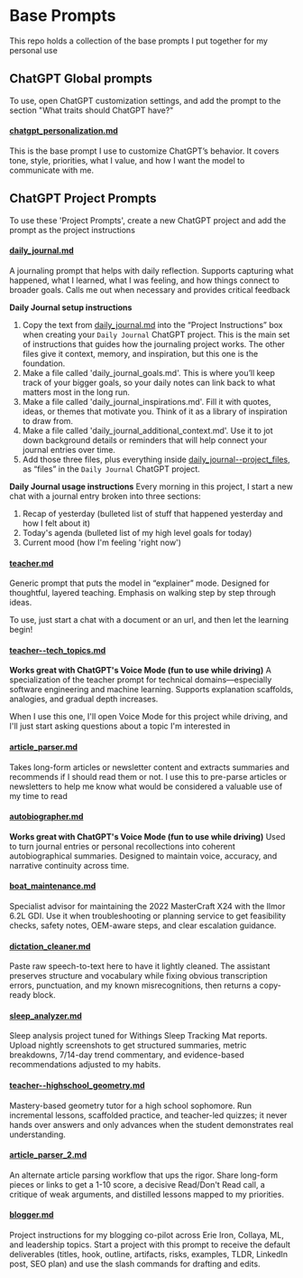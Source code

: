 # Base Prompts

This repo holds a collection of the base prompts I put together for my personal use

## ChatGPT Global prompts
To use, open ChatGPT customization settings, and add the prompt to the section "What traits should ChatGPT have?"

#### [chatgpt_personalization.md](chatgpt_personalization.md)
This is the base prompt I use to customize ChatGPT’s behavior.  It covers tone, style, priorities, what I value, and how I want the model to communicate with me. 

## ChatGPT Project Prompts
To use these 'Project Prompts', create a new ChatGPT project and add the prompt as the project instructions

#### [daily_journal.md](daily_journal.md)
A journaling prompt that helps with daily reflection. Supports capturing what happened, what I learned, what I was feeling, and how things connect to broader goals.  Calls me out when necessary and provides critical feedback

**Daily Journal setup instructions**
1. Copy the text from [daily_journal.md](daily_journal.md) into the “Project Instructions” box when creating your `Daily Journal` ChatGPT project. This is the main set of instructions that guides how the journaling project works. The other files give it context, memory, and inspiration, but this one is the foundation.
2. Make a file called 'daily_journal_goals.md'. This is where you’ll keep track of your bigger goals, so your daily notes can link back to what matters most in the long run.
3. Make a file called 'daily_journal_inspirations.md'. Fill it with quotes, ideas, or themes that motivate you. Think of it as a library of inspiration to draw from.
4. Make a file called 'daily_journal_additional_context.md'. Use it to jot down background details or reminders that will help connect your journal entries over time.
5. Add those three files, plus everything inside [daily_journal--project_files](daily_journal--project_files), as “files” in the `Daily Journal` ChatGPT project.

**Daily Journal usage instructions**
Every morning in this project, I start a new chat with a journal entry broken into three sections:
1.  Recap of yesterday (bulleted list of stuff that happened yesterday and how I felt about it)
2.  Today's agenda (bulleted list of my high level goals for today)
3.  Current mood (how I'm feeling 'right now')

#### [teacher.md](teacher.md)
Generic prompt that puts the model in “explainer” mode. Designed for thoughtful, layered teaching. Emphasis on walking step by step through ideas.

To use, just start a chat with a document or an url, and then let the learning begin!

#### [teacher--tech_topics.md](teacher--tech_topics.md)
**Works great with ChatGPT's Voice Mode (fun to use while driving)**
A specialization of the teacher prompt for technical domains—especially software engineering and machine learning. Supports explanation scaffolds, analogies, and gradual depth increases.

When I use this one, I'll open Voice Mode for this project while driving, and I'll just start asking questions about a topic I'm interested in

#### [article_parser.md](article_parser.md)
Takes long-form articles or newsletter content and extracts summaries and recommends if I should read them or not. I use this to pre-parse articles or newsletters to help me know what would be considered a valuable use of my time to read

#### [autobiographer.md](autobiographer.md)
**Works great with ChatGPT's Voice Mode (fun to use while driving)**
Used to turn journal entries or personal recollections into coherent autobiographical summaries. Designed to maintain voice, accuracy, and narrative continuity across time.

#### [boat_maintenance.md](boat_maintenance.md)
Specialist advisor for maintaining the 2022 MasterCraft X24 with the Ilmor 6.2L GDI. Use it when troubleshooting or planning service to get feasibility checks, safety notes, OEM-aware steps, and clear escalation guidance.

#### [dictation_cleaner.md](dictation_cleaner.md)
Paste raw speech-to-text here to have it lightly cleaned. The assistant preserves structure and vocabulary while fixing obvious transcription errors, punctuation, and my known misrecognitions, then returns a copy-ready block.

#### [sleep_analyzer.md](sleep_analyzer.md)
Sleep analysis project tuned for Withings Sleep Tracking Mat reports. Upload nightly screenshots to get structured summaries, metric breakdowns, 7/14-day trend commentary, and evidence-based recommendations adjusted to my habits.

#### [teacher--highschool_geometry.md](teacher--highschool_geometry.md)
Mastery-based geometry tutor for a high school sophomore. Run incremental lessons, scaffolded practice, and teacher-led quizzes; it never hands over answers and only advances when the student demonstrates real understanding.

#### [article_parser_2.md](article_parser_2.md)
An alternate article parsing workflow that ups the rigor. Share long-form pieces or links to get a 1-10 score, a decisive Read/Don't Read call, a critique of weak arguments, and distilled lessons mapped to my priorities.

#### [blogger.md](blogger.md)
Project instructions for my blogging co-pilot across Erie Iron, Collaya, ML, and leadership topics. Start a project with this prompt to receive the default deliverables (titles, hook, outline, artifacts, risks, examples, TLDR, LinkedIn post, SEO plan) and use the slash commands for drafting and edits.
